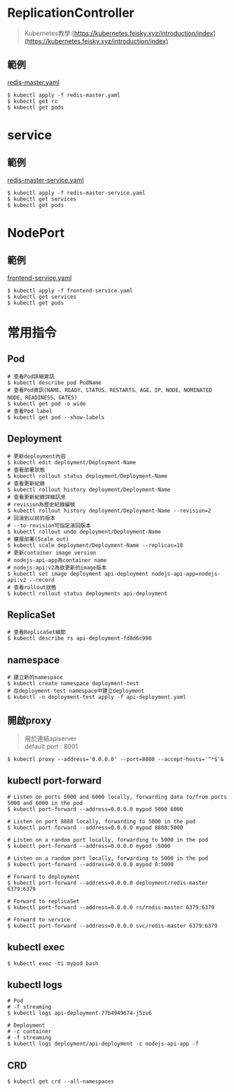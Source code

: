 # ReplicationController
> Kubernetes教學:[https://kubernetes.feisky.xyz/introduction/index](https://kubernetes.feisky.xyz/introduction/index)

## 範例
[redis-master.yaml](https://github.com/TitanLi/CloudNative/tree/master/kubernetes/redis/redis-master-controller.yaml)
```
$ kubectl apply -f redis-master.yaml
$ kubectl get rc
$ kubectl get pods
```

# service
## 範例
[redis-master-service.yaml](https://github.com/TitanLi/CloudNative/tree/master/kubernetes/redis/redis-master-service.yaml)

```
$ kubectl apply -f redis-master-service.yaml
$ kubectl get services
$ kubectl get pods
```

# NodePort
## 範例
[frontend-service.yaml](https://github.com/TitanLi/CloudNative/tree/master/kubernetes/redis/frontend-service.yaml)

```
$ kubectl apply -f frontend-service.yaml
$ kubectl get services
$ kubectl get pods
```

# 常用指令
## Pod
```shell
# 查看Pod詳細資訊
$ kubectl describe pod PodName
# 查看Pod資訊(NAME、READY、STATUS、RESTARTS、AGE、IP、NODE、NOMINATED NODE、READINESS、GATES)
$ kubectl get pod -o wide
# 查看Pod label
$ kubectl get pod --show-labels
```
## Deployment
```shell
# 更新deployment內容
$ kubectl edit deployment/Deployment-Name
# 查看部署狀態
$ kubectl rollout status deployment/Deployment-Name
# 查看更新紀錄
$ kubectl rollout history deployment/Deployment-Name
# 查看更新紀錄詳細訊息
# revision為歷史紀錄編號
$ kubectl rollout history deployment/Deployment-Name --revision=2
# 回滾到以前的版本
# --to-revision可指定滾回版本
$ kubectl rollout undo deployment/Deployment-Name
# 擴展部署(Scale out)
$ kubectl scale deployment/Deployment-Name --replicas=10
# 更新container image version
# nodejs-api-app為container name
# nodejs-api:v2為欲更新的image版本
$ kubectl set image deployment api-deployment nodejs-api-app=nodejs-api:v2 --record
# 查看rollout狀態
$ kubectl rollout status deployments api-deployment
```
## ReplicaSet
```shell
# 查看ReplicaSet細節
$ kubectl describe rs api-deployment-fd8d6c998
```
## namespace
```shell
# 建立新的namespace
$ kubectl create namespace deployment-test
# 在deployment-test namespace中建立deployment
$ kubectl -n deployment-test apply -f api-deployment.yaml 
```
## 開啟proxy
> 用於連結apiserver <br>
> default port : 8001
```shell
$ kubectl proxy --address='0.0.0.0' --port=8080 --accept-hosts='^*$'&
```
## kubectl port-forward
```shell
# Listen on ports 5000 and 6000 locally, forwarding data to/from ports 5000 and 6000 in the pod
$ kubectl port-forward --address=0.0.0.0 mypod 5000 6000

# Listen on port 8888 locally, forwarding to 5000 in the pod
$ kubectl port-forward --address=0.0.0.0 mypod 8888:5000

# Listen on a random port locally, forwarding to 5000 in the pod
$ kubectl port-forward --address=0.0.0.0 mypod :5000

# Listen on a random port locally, forwarding to 5000 in the pod
$ kubectl port-forward --address=0.0.0.0 mypod 0:5000

# Forward to deployment
$ kubectl port-forward --address=0.0.0.0 deployment/redis-master 6379:6379

# Forward to replicaSet
$ kubectl port-forward --address=0.0.0.0 rs/redis-master 6379:6379

# Forward to service
$ kubectl port-forward --address=0.0.0.0 svc/redis-master 6379:6379
```
## kubectl exec
```shell
$ kubectl exec -ti mypod bash
```
## kubectl logs
```shell
# Pod
# -f streaming
$ kubectl logs api-deployment-77b4949674-j5zv6

# Deployment
# -c container
# -f streaming
$ kubectl logs deployment/api-deployment -c nodejs-api-app -f
```

## CRD
```shell
$ kubectl get crd --all-namespaces
```